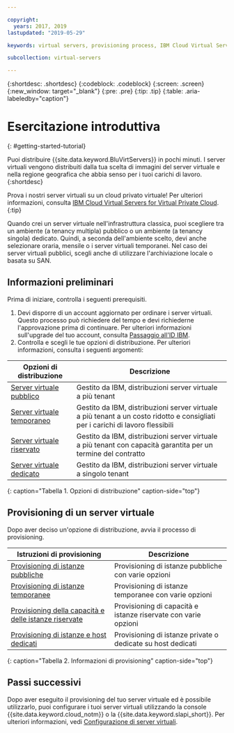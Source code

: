 ```yaml
---

copyright:
  years: 2017, 2019
lastupdated: "2019-05-29"

keywords: virtual servers, provisioning process, IBM Cloud Virtual Servers

subcollection: virtual-servers

---
```


{:shortdesc: .shortdesc}
{:codeblock: .codeblock}
{:screen: .screen}
{:new_window: target="_blank"}
{:pre: .pre}
{:tip: .tip}
{:table: .aria-labeledby="caption"}

# Esercitazione introduttiva
{: #getting-started-tutorial}

Puoi distribuire {{site.data.keyword.BluVirtServers}} in pochi minuti. I server virtuali vengono distribuiti dalla tua scelta di immagini del server virtuale e nella regione geografica che abbia senso per i tuoi carichi di lavoro.
{:shortdesc}

Prova i nostri server virtuali su un cloud privato virtuale! Per ulteriori informazioni, consulta [IBM Cloud Virtual Servers for Virtual Private Cloud](/docs/vpc-on-classic-vsi?topic=vpc-on-classic-vsi-getting-started).
{:tip}

Quando crei un server virtuale nell'infrastruttura classica, puoi scegliere tra un ambiente (a tenancy multipla) pubblico o un ambiente (a tenancy singola) dedicato. Quindi, a seconda dell'ambiente scelto, devi anche selezionare oraria, mensile o i server virtuali temporanei. Nel caso dei server virtuali pubblici, scegli anche di utilizzare l'archiviazione locale o basata su SAN.

## Informazioni preliminari

Prima di iniziare, controlla i seguenti prerequisiti.

  1. Devi disporre di un account aggiornato per ordinare i server virtuali. Questo processo può richiedere del tempo e devi richiederne l'approvazione prima di continuare. Per ulteriori informazioni sull'upgrade del tuo account, consulta [Passaggio all'ID IBM](/docs/account?topic=account-unifyingaccounts#unifyingaccounts).
  2. Controlla e scegli le tue opzioni di distribuzione. Per ulteriori informazioni, consulta i seguenti argomenti:

|              Opzioni di distribuzione                           |  Descrizione                                        |
| --------------------------------------------------------- | --------------------------------------------------- |
|[Server virtuale pubblico](/docs/vsi?topic=virtual-servers-about-public-virtual-servers)            | Gestito da IBM, distribuzioni server virtuale a più tenant|
|[Server virtuale temporaneo](/docs/vsi?topic=virtual-servers-about-vs-transient)| Gestito da IBM, distribuzioni server virtuale a più tenant a un costo ridotto e consigliati per i carichi di lavoro flessibili |
|[Server virtuale riservato](/docs/vsi?topic=virtual-servers-about-reserved-virtual-servers)  | Gestito da IBM, distribuzioni server virtuale a più tenant con capacità garantita per un termine del contratto |
|[Server virtuale dedicato](/docs/vsi?topic=virtual-servers-dedicated-virtual-servers)      | Gestito da IBM, distribuzioni server virtuale a singolo tenant            |
{: caption="Tabella 1. Opzioni di distribuzione" caption-side="top"}   

## Provisioning di un server virtuale

Dopo aver deciso un'opzione di distribuzione, avvia il processo di provisioning.

|              Istruzioni di provisioning                                         |  Descrizione                                            |
| -------------------------------------------------------------------------- | ------------------------------------------------------- |
|[Provisioning di istanze pubbliche](/docs/vsi?topic=virtual-servers-ordering-vs-public)                | Provisioning di istanze pubbliche con varie opzioni             |
|[Provisioning di istanze temporanee](/docs/vsi?topic=virtual-servers-ordering-vs-transient)                | Provisioning di istanze temporanee con varie opzioni            |
|[Provisioning della capacità e delle istanze riservate](/docs/vsi?topic=virtual-servers-provisioning-reserved-capacity-and-instances)            | Provisioning di capacità e istanze riservate con varie opzioni |
|[Provisioning di istanze e host dedicati](/docs/vsi?topic=virtual-servers-ordering-vs-dedicated)| Provisioning di istanze private o dedicate su host dedicati|
{: caption="Tabella 2. Informazioni di provisioning" caption-side="top"}

## Passi successivi

Dopo aver eseguito il provisioning del tuo server virtuale ed è possibile utilizzarlo, puoi configurare i tuoi server virtuali utilizzando la console
{{site.data.keyword.cloud_notm}} o la {{site.data.keyword.slapi_short}}. Per ulteriori informazioni, vedi [Configurazione di server virtuali](/docs/vsi?topic=virtual-servers-configuring-virtual-servers).
